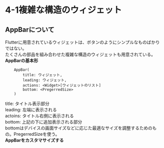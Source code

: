 # 4-1複雑な構造のウィジェット
## AppBarについて
Flutterに用意されているウィジェットは、ボタンのようにシンプルなものばかりではない。  
たくさんの部品を組み合わせた複雑な構造のウィジェットも用意されている。  
**AppBarの基本形**  
```
    AppBar(
        title: ウィジェット,
        leading: ウィジェット,
        actions: <Widget>[ウィジェットのリスト]
        bottom: <PregerredSize>
    )
```
title: タイトル表示部分  
leading: 左端に表示される  
actoins: タイトル右側に表示される  
bottom: 上記の下に追加表示される部分  
bottomはデバイスの画面サイズなどに応じた最適なサイズを調整するためのもの。PregerredSizeを使う。  
**AppBarをカスタマサイズする**
